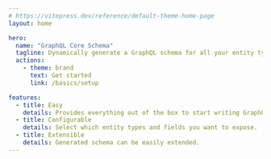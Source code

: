 ```yaml
---
# https://vitepress.dev/reference/default-theme-home-page
layout: home

hero:
  name: "GraphQL Core Schema"
  tagline: Dynamically generate a GraphQL schema for all your entity types and fields.
  actions:
    - theme: brand
      text: Get started
      link: /basics/setup

features:
  - title: Easy
    details: Provides everything out of the box to start writing GraphQL queries.
  - title: Configurable
    details: Select which entity types and fields you want to expose.
  - title: Extensible
    details: Generated schema can be easily extended.
---
```


